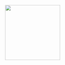<img height="180em" src="https://github-readme-stats.vercel.app/api?username=tuancamtbtx&show_icons=true&hide_border=true&&count_private=true&include_all_commits=true" />